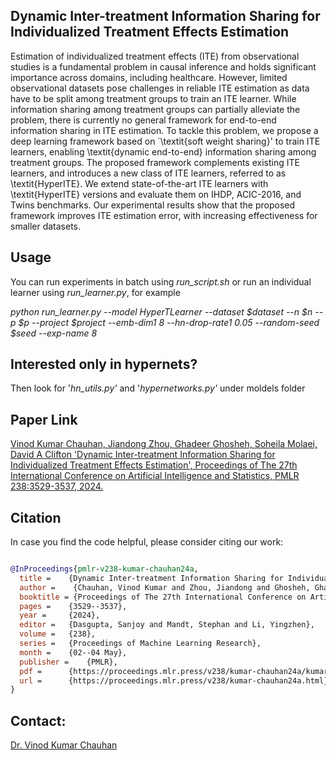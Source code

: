 ## Dynamic Inter-treatment Information Sharing for Individualized Treatment Effects Estimation
Estimation of individualized treatment effects (ITE) from observational studies is a fundamental problem in causal inference and holds significant importance across domains, including healthcare. However, limited observational datasets pose challenges in reliable ITE estimation as data have to be split among treatment groups to train an ITE learner. While information sharing among treatment groups can partially alleviate the problem, there is currently no general framework for end-to-end information sharing in ITE estimation. To tackle this problem, we propose a deep learning framework based on `\textit{soft weight sharing}' to train ITE learners, enabling \textit{dynamic end-to-end} information sharing among treatment groups. The proposed framework complements existing ITE learners, and introduces a new class of ITE learners, referred to as \textit{HyperITE}. We extend state-of-the-art ITE learners with \textit{HyperITE} versions and evaluate them on IHDP, ACIC-2016, and Twins benchmarks. Our experimental results show that the proposed framework improves ITE estimation error, with increasing effectiveness for smaller datasets.

## Usage
You can run experiments in batch using _run_script.sh_ or run an individual learner using _run_learner.py_, for example  

_python run_learner.py --model HyperTLearner --dataset $dataset --n $n --p $p --project $project --emb-dim1 8 --hn-drop-rate1 0.05 --random-seed $seed --exp-name 8_

## Interested only in hypernets?
Then look for '_hn_utils.py'_ and '_hypernetworks.py'_ under moldels folder

## Paper Link
[Vinod Kumar Chauhan, Jiandong Zhou, Ghadeer Ghosheh, Soheila Molaei, David A Clifton 'Dynamic Inter-treatment Information Sharing for Individualized Treatment Effects Estimation', Proceedings of The 27th International Conference on Artificial Intelligence and Statistics, PMLR 238:3529-3537, 2024.](https://proceedings.mlr.press/v238/kumar-chauhan24a.html)

## Citation
In case you find the code helpful, please consider citing our work:
```bibtex

@InProceedings{pmlr-v238-kumar-chauhan24a,
  title = 	 {Dynamic Inter-treatment Information Sharing for Individualized Treatment Effects Estimation },
  author =    {Chauhan, Vinod Kumar and Zhou, Jiandong and Ghosheh, Ghadeer and Molaei, Soheila and A Clifton, David},
  booktitle = {Proceedings of The 27th International Conference on Artificial Intelligence and Statistics},
  pages = 	 {3529--3537},
  year = 	 {2024},
  editor = 	 {Dasgupta, Sanjoy and Mandt, Stephan and Li, Yingzhen},
  volume = 	 {238},
  series = 	 {Proceedings of Machine Learning Research},
  month = 	 {02--04 May},
  publisher =    {PMLR},
  pdf = 	 {https://proceedings.mlr.press/v238/kumar-chauhan24a/kumar-chauhan24a.pdf},
  url = 	 {https://proceedings.mlr.press/v238/kumar-chauhan24a.html},
}

```
## Contact:
[Dr. Vinod Kumar Chauhan](https://sites.google.com/site/jmdvinodjmd/)
